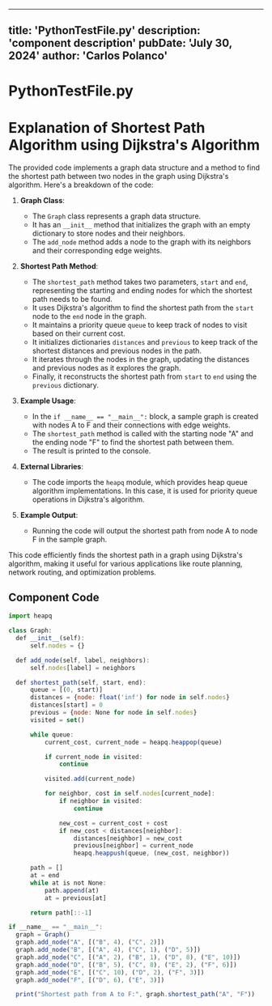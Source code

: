 ---
  title: 'PythonTestFile.py'
  description: 'component description'
  pubDate: 'July 30, 2024'
  author: 'Carlos Polanco'
  ---
  
  
  
  # PythonTestFile.py
  # Explanation of Shortest Path Algorithm using Dijkstra's Algorithm

The provided code implements a graph data structure and a method to find the shortest path between two nodes in the graph using Dijkstra's algorithm. Here's a breakdown of the code:

1. **Graph Class**:
    - The `Graph` class represents a graph data structure.
    - It has an `__init__` method that initializes the graph with an empty dictionary to store nodes and their neighbors.
    - The `add_node` method adds a node to the graph with its neighbors and their corresponding edge weights.

2. **Shortest Path Method**:
    - The `shortest_path` method takes two parameters, `start` and `end`, representing the starting and ending nodes for which the shortest path needs to be found.
    - It uses Dijkstra's algorithm to find the shortest path from the `start` node to the `end` node in the graph.
    - It maintains a priority queue `queue` to keep track of nodes to visit based on their current cost.
    - It initializes dictionaries `distances` and `previous` to keep track of the shortest distances and previous nodes in the path.
    - It iterates through the nodes in the graph, updating the distances and previous nodes as it explores the graph.
    - Finally, it reconstructs the shortest path from `start` to `end` using the `previous` dictionary.

3. **Example Usage**:
    - In the `if __name__ == "__main__":` block, a sample graph is created with nodes A to F and their connections with edge weights.
    - The `shortest_path` method is called with the starting node "A" and the ending node "F" to find the shortest path between them.
    - The result is printed to the console.

4. **External Libraries**:
    - The code imports the `heapq` module, which provides heap queue algorithm implementations. In this case, it is used for priority queue operations in Dijkstra's algorithm.

5. **Example Output**:
    - Running the code will output the shortest path from node A to node F in the sample graph.

This code efficiently finds the shortest path in a graph using Dijkstra's algorithm, making it useful for various applications like route planning, network routing, and optimization problems.
  
  ## Component Code
  ```jsx
  import heapq

class Graph:
    def __init__(self):
        self.nodes = {}

    def add_node(self, label, neighbors):
        self.nodes[label] = neighbors

    def shortest_path(self, start, end):
        queue = [(0, start)]
        distances = {node: float('inf') for node in self.nodes}
        distances[start] = 0
        previous = {node: None for node in self.nodes}
        visited = set()

        while queue:
            current_cost, current_node = heapq.heappop(queue)

            if current_node in visited:
                continue

            visited.add(current_node)

            for neighbor, cost in self.nodes[current_node]:
                if neighbor in visited:
                    continue

                new_cost = current_cost + cost
                if new_cost < distances[neighbor]:
                    distances[neighbor] = new_cost
                    previous[neighbor] = current_node
                    heapq.heappush(queue, (new_cost, neighbor))

        path = []
        at = end
        while at is not None:
            path.append(at)
            at = previous[at]

        return path[::-1]

if __name__ == "__main__":
    graph = Graph()
    graph.add_node("A", [("B", 4), ("C", 2)])
    graph.add_node("B", [("A", 4), ("C", 1), ("D", 5)])
    graph.add_node("C", [("A", 2), ("B", 1), ("D", 8), ("E", 10)])
    graph.add_node("D", [("B", 5), ("C", 8), ("E", 2), ("F", 6)])
    graph.add_node("E", [("C", 10), ("D", 2), ("F", 3)])
    graph.add_node("F", [("D", 6), ("E", 3)])

    print("Shortest path from A to F:", graph.shortest_path("A", "F"))
  ```
  